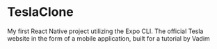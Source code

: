 # TeslaClone
My first React Native project utilizing the Expo CLI. The official Tesla website in the form of a mobile application, built for a tutorial by Vadim 
